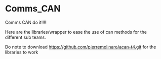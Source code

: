 # Comms_CAN
Comms CAN do it!!!!

Here are the libraries/wrapper to ease the use of can methods for the different sub teams.

Do note to download https://github.com/pierremolinaro/acan-t4.git for the libraries to work
